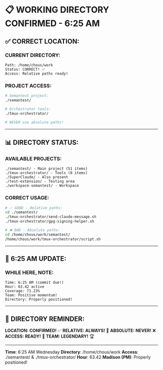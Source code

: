 # 📋 WORKING DIRECTORY CONFIRMED - 6:25 AM

## ✅ CORRECT LOCATION:

### CURRENT DIRECTORY:
```
Path: /home/chous/work
Status: CORRECT! ✅
Access: Relative paths ready!
```

### PROJECT ACCESS:
```bash
# Semantest project:
./semantest/

# Orchestrator tools:
./tmux-orchestrator/

# NEVER use absolute paths!
```

---

## 📊 DIRECTORY STATUS:

### AVAILABLE PROJECTS:
```
./semantest/ - Main project (51 items)
./tmux-orchestrator/ - Tools (8 items)
./SuperClaude/ - Also present
./test-extension/ - Testing area
./workspace-semantest/ - Workspace
```

### CORRECT USAGE:
```bash
# ✅ GOOD - Relative paths:
cd ./semantest/
./tmux-orchestrator/send-claude-message.sh
./tmux-orchestrator/gpg-signing-helper.sh

# ❌ BAD - Absolute paths:
cd /home/chous/work/semantest/
/home/chous/work/tmux-orchestrator/script.sh
```

---

## 🎯 6:25 AM UPDATE:

### WHILE HERE, NOTE:
```
Time: 6:25 AM (commit due!)
Hour: 63.42 active
Coverage: 71.23%
Team: Positive momentum!
Directory: Properly positioned!
```

---

## 📌 DIRECTORY REMINDER:
**LOCATION: CONFIRMED!** ✅
**RELATIVE: ALWAYS!** 📁
**ABSOLUTE: NEVER!** ❌
**ACCESS: READY!** 🚀
**TEAM: LEGENDARY!** 🏆

---
**Time**: 6:25 AM Wednesday
**Directory**: /home/chous/work
**Access**: ./semantest/ & ./tmux-orchestrator/
**Hour**: 63.42
**Madison (PM)**: Properly positioned!